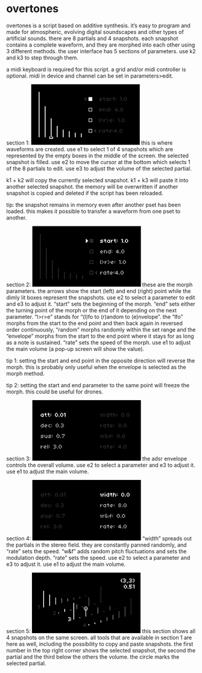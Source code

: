 # overtones
overtones is a script based on additive synthesis. it’s easy to program and made for atmospheric, evolving digital soundscapes and other types of artificial sounds. there are 8 partials and 4 snapshots. each snapshot contains a complete waveform, and they are morphed into each other using 3 different methods. the user interface has 5 sections of parameters. use k2 and k3 to step through them.

a midi keyboard is required for this script. a grid and/or midi controller is optional. midi in device and channel can be set in parameters>edit.

section 1:
![](overtones_section1.png)
this is where waveforms are created. use e1 to select 1 of 4 snapshots which are represented by the empty boxes in the middle of the screen. the selected snapshot is filled. use e2 to move the cursor at the bottom which selects 1 of the 8 partials to edit. use e3 to adjust the volume of the selected partial.

k1 + k2 will copy the currently selected snapshot. k1 + k3 will paste it into another selected snapshot. the memory will be overwritten if another snapshot is copied and deleted if the script has been reloaded.

tip:
the snapshot remains in memory even after another pset has been loaded. this makes it possible to transfer a waveform from one pset to another.

section 2:
![](overtones_section2.png)
these are the morph parameters. the arrows show the start (left) and end (right) point while the dimly lit boxes represent the snapshots. use e2 to select a parameter to edit and e3 to adjust it. “start” sets the beginning of the morph. “end” sets either the turning point of the morph or the end of it depending on the next parameter. “l>r>e” stands for “(l)fo to (r)andom to (e)nvelope”. the “lfo” morphs from the start to the end point and then back again in reversed order continuously, “random” morphs randomly within the set range and the “envelope” morphs from the start to the end point where it stays for as long as a note is sustained. “rate” sets the speed of the morph. use e1 to adjust the main volume (a pop-up screen will show the value).

tip 1:
setting the start and end point in the opposite direction will reverse the morph. this is probably only useful when the envelope is selected as the morph method.

tip 2:
setting the start and end parameter to the same point will freeze the morph. this could be useful for drones.

section 3:
![](overtones_section3.png)
the adsr envelope controls the overall volume. use e2 to select a parameter and e3 to adjust it. use e1 to adjust the main volume.

section 4:
![](overtones_section4.png)
“width” spreads out the partials in the stereo field. they are constantly panned randomly, and “rate” sets the speed. “w&f” adds random pitch fluctuations and sets the modulation depth. “rate” sets the speed. use e2 to select a parameter and e3 to adjust it. use e1 to adjust the main volume.

section 5:
![](overtones_section5.png)
this section shows all 4 snapshots on the same screen. all tools that are available in section 1 are here as well, including the possibility to copy and paste snapshots. the first number in the top right corner shows the selected snapshot, the second the partial and the third below the others the volume. the circle marks the selected partial.
